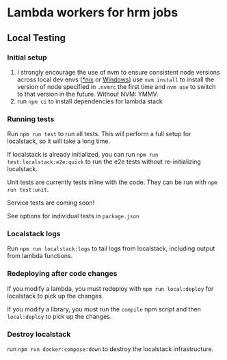 # Lambda workers for hrm jobs

## Local Testing

### Initial setup

1. I strongly encourage the use of nvm to ensure consistent node versions across local dev envs ([\*nix](https://github.com/nvm-sh/nvm#installing-and-updating) or [Windows](https://github.com/coreybutler/nvm-windows)) use `nvm install` to install the version of node specified in `.nvmrc` the first time and `nvm use` to switch to that version in the future. Without NVM: YMMV.
2. run `npm ci` to install dependencies for lambda stack

### Running tests

Run `npm run test` to run all tests. This will perform a full setup for localstack, so it will take a long time.

If localstack is already initialized, you can run `npm run test:localstack:e2e:quick` to run the e2e tests without re-initializing localstack.

Unit tests are currently tests inline with the code. They can be run with `npm run test:unit`.

Service tests are coming soon!

See options for individual tests in `package.json`

### Localstack logs

Run `npm run localstack:logs` to tail logs from localstack, including output from lambda functions.

### Redeploying after code changes

If you modify a lambda, you must redeploy with `npm run local:deploy` for localstack to pick up the changes.

If you modify a library, you must run the `compile` npm script and then `local:deploy` to pick up the changes.

### Destroy localstack

run `npm run docker:compose:down` to destroy the localstack infrastructure.
